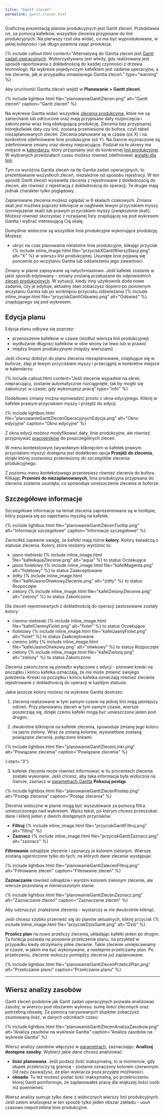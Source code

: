 ```yaml
---
title: "Gantt zleceń"
permalink: gantt-zlecen.html
---
```

Graficzną prezentacją planów produkcyjnych jest Gantt zleceń. Przedstawia on, za pomocą kafelków, wszystkie zlecenia przypisane do linii produkcyjnych. Na pierwszy rzut oka widać, co ma być wyprodukowane, w jakiej kolejności i jak długo powinna zająć produkcja.

{% include callout.html content="Alternatywą do Gantta zleceń jest [Gantt zadań operacyjnych](/gantt-zadan-operacyjnych). Wykorzystywany jest wtedy, gdy realizowany jest sposób raportowania z dokładnością do każdej czynności z drzewa technologii. Na wykresie pojedynczym kafelkiem jest zadanie operacyjne, a nie zlecenie, jak w przypadku omawianego Gantta zleceń." type="warning" %}

Aby uruchomić Gantta zleceń wejdź w **Planowanie > Gantt zleceń**.

{% include lightbox.html file="planowanieGanttZlecen.png" alt="Gantt zleceń" caption="Gantt zleceń" %}

Na wykresie Gantta widać wszystkie [zlecenia produkcyjne](/zlecenia-produkcyjne), które nie są zaniechane lub odrzucone oraz mają przypisane daty rozpoczęcia i zakończenia wraz linią obsługującą produkcję. Zlecenia bez przypisanej którejkolwiek daty czy linii, zostaną przeniesione do bufora, czyli tabeli niezaplanowanych zleceń. Zlecenia planowane są w czasie (oś X) i na konkretnie zdefiniowane linie produkcyjne (oś Y). Na Gancie wyznaczone są zdefiniowane zmiany oraz okresy niepracujące. Podział na te okresy ma miejsce w [kalendarzu](zmiany), który przypisany jest do konkretnej [linii produkcyjnej](/linie-produkcyjne). W wybranych przedziałach czasu możesz również zdefiniować [wyjątki dla linii](/wyjatki-dla-linii).

Tym co wyróżnia Gantta zleceń na tle Gantta zadań operacyjnych, to prezentowanie wszystkich zleceń, niezależnie od sposobu rejestracji. W ten sposób Gantt zleceń wyświetla zlecenia z rejestrowane z dokładnością do zleceń, ale również z rejestracją z dokładnością do operacji. Te drugie mają jednak charakter tylko poglądowy.

Zaplanowane zlecenia możesz oglądać w 6 skalach czasowych. Zmiana skali jest możliwa poprzez kliknięcie w nagłówek lewym przyciskiem myszy (zmniejszenie skali) lub prawym przyciskiem myszy (zwiększenie skali). Możesz również skorzystać z rozwijanej listy znajdującej się pod wykresem Gantta i wybrać interesującą Cię skalę.

Domyślnie widoczne są wszystkie linie produkcyjne wykonujące produkcję. Możesz:
- ukryć na czas planowania nieistotne linie produkcyjne, klikając przycisk {% include inline_image.html file="przyciskXGanttWierszStacji.png" alt="X" %} w wierszu linii produkcyjnej. Usunięte linie pojawią się ponownie po wczytaniu Gantta lub odświeżeniu jego zawartości.

Zmiany w planie zapisywane są natychmiastowo. Jeśli kafelek zostanie w jakiś sposób edytowany - zmiany zostaną przekazane do odpowiednich [zleceń produkcyjnych](/zlecenia-produkcyjne). W sytuacji, kiedy inny użytkownik doda nowe zadania, czy je edytuje, aktualny stan zobaczysz dopiero po ponownym wczytaniu Gantta lub po wciśnięciu przycisku odświeżania {% include inline_image.html file="przyciskGanttOdswiez.png" alt="Odśwież" %} znajdującego się pod wykresem.

## Edycja planu 

Edycja planu odbywa się poprzez:

- przenoszenie kafelków w czasie (wzdłuż wiersza linii produkcyjnej)
- wydłużanie długości kafelków w obie strony (w lewo lub w prawo)
- między liniami produkcyjnymi (między wierszami)

Jeśli chcesz dołożyć do planu zlecenia niezaplanowane, znajdujące się w buforze, złap je lewym przyciskiem myszy i przeciągnij w konkretne miejsce w kalendarzu.

{% include callout.html content="Jeśli zlecenie wypadnie na okres niepracujący, zostanie automatycznie rozciągnięte, tak by mogło się zakończyć w czasie, gdy wykonujesz pracę" type="info" %}

Dodatkowo zmiany można wprowadzić prosto z okna edycyjnego. Kliknij w kafelek prawym przyciskiem myszy i przejdź do edycji.

{% include lightbox.html file="planowanieGanttZlecenOperacyjnychEdycja.png" alt="Okno edycyjne" caption="Okno edycyjne" %}

Z okna edycji możesz modyfikować daty, linie produkcyjne, ale również przypisywać [pracowników](/pracownicy) do poszczególnych zleceń.

W menu kontekstowym (wywołanym kliknięciem w kafelek prawym przyciskiem myszy) dostępna jest dodatkowo opcja **Przejdź do zlecenia**, dzięki której zostaniesz przeniesiony do szczegółów zlecenia produkcyjnego.

Z poziomu menu kontekstowego przeniesiesz również zlecenia do bufora. Klikając **Przenieś do niezaplanowanych**, linia produkcyjna przypisana do zlecenia zostanie usunięta, co spowoduje umieszczenie zlecenia w buforze.

## Szczegółowe informacje 

Szczegółowe informacje na temat zlecenia zaprezentowane są w tooltipie, który pojawia się po najechaniu myszką na kafelek.

{% include lightbox.html file="planowanieGanttZlecenTooltip.png" alt="Informacje szczegółowe" caption="Informacje szczegółowe" %}

Zwróciłeś zapewne uwagę, że kafelki mają różne **kolory**. Kolory świadczą o statusie zlecenia. Kolory, które możemy wyróżnić to:
- jasno niebieski {% include inline_image.html file="kafelAquaZlecenie.png" alt="aqua" %} to status Oczekujące
- jasno fioletowy {% include inline_image.html file="kafelMagenta.png" alt="fioletowy" %} to status Zaakceptowane
- żółty {% include inline_image.html file="kafelJasnoOliwkowyZlecenie.png" alt="zółty" %} to status Rozpoczęte
- zielony {% include inline_image.html file="kafelZielonyZlecenie.png" alt="zielony" %} to status Zakończone

Dla zleceń rejestrowanych z dokładnością do operacji zastosowane zostały kolory:
- ciemno niebieski {% include inline_image.html file="kafelCiemnyFiolet.png" alt="fiolet" %} to status Oczekujące
- fioletowy {% include inline_image.html file="kafelJasnyFiolet.png" alt="fiolet" %} to status Zaakceptowane
- ciemno żółty {% include inline_image.html file="kafelJasnoOliwkowy.png" alt="oliwkowy" %} to status Rozpoczęte
- zielony {% include inline_image.html file="kafelZielony.png" alt="zielony" %} to status Zakończone

Zlecenia zakończone są ponadto wyłączone z edycji - pionowe kreski na początku i końcu kafelka oznaczają, że nie może zmienić swojego położenia. Kreski na początku i końcu kafelka oznaczają również zlecenia rejestrowane z dokładnością do operacji w każdym statusie.

Jakie jeszcze kolory możesz na wykresie Gantta dostrzec:

1. zlecenia realizowane w tym samym czasie na jednej linii mają jaśniejszy odcień. Przy planowaniu zleceń w tym samym czasie, wiersze poszerzają się, dzięki czemu kafelki mogą być umieszczone jeden pod drugim.

2. dwukrotne kliknięcie na kafelek zlecenia, spowoduje zmianę jego koloru na jasno zielony. Wraz ze zmianą kolorów, wyświetlone zostaną powiązane zlecenia, połączone linkami:

{% include lightbox.html file="planowanieGanttZlecenLinki.png" alt="Powiązane zlecenia" caption="Powiązane zlecenia" %}

{:start="3"}

3. kafelek zlecenia może również informować w ilu procentach zlecenia zostało wykonane. Jeśli chcesz, aby taka informacja była widoczna na Gancie, zaznacz w [parametrach Gantta](/parametry-planowania.html#gantt-zadań-operacyjnych) **Pokazuj postęp**.

{% include lightbox.html file="planowanieGanttZlecenPostep.png" alt="Postęp zlecenia" caption="Postęp zlecenia" %}

Zlecenia widoczne w planie mogą być wyszukiwane za pomocą filtra umieszczonego nad wykresem. Wpisz tekst, po którym chcesz przeszukać dane i kliknij jeden z dwóch dostępnych przycisków:
- **Filtruj** {% include inline_image.html file="przyciskGanttFiltruj.png" alt="filtruj" %}
- **Zaznacz** {% include inline_image.html file="przyciskGanttZaznacz.png" alt="zaznacz" %}

**Filtrowanie** odnajdzie zlecenie i zaznaczy je kolorem zielonym. Wiersze zostaną ogarniczone tylko do tych, na których dane zlecenie występuje:

{% include lightbox.html file="planowanieGanttZalecenFiltruj.png" alt="Filtrowanie zleceń" caption="Filtrowanie zleceń" %}

**Zaznaczanie** również odnajdzie i wyróżni kolorem zielonym zlecenie, ale wiersze pozostaną w nienaruszonym stanie:

{% include lightbox.html file="planowanieGanttZlecenZaznacz.png" alt="Zaznaczanie zleceń" caption="Zaznaczanie zleceń" %}

Aby odznaczyć znalezione zlecenia - wystarczy w nie dwukrotnie kliknąć.

Jeśli chcesz szybko przenieść się do planów aktualnych, kliknij przycisk {% include inline_image.html file="przyciskDzisGantt.png" alt="Dziś" %}.

**Przelicz plan** na nowo przeliczy zlecenia, układając kafelki jeden po drugim. Ta funkcja pozwala na ponowne przeliczenie planu, na przykład w przypadku kiedy otrzymamy pilne zlecenie. Takie zlecenie umiejscawiamy w czasie, w jakim ma być wykonywane, a nastepnie przeliczamy plan. Po przeliczeniu, zlecenie wskoczy pomiędzy zlecenia już zaplanowane.

{% include lightbox.html file="planowanieGanttZlecenPrzeliczPlan.png" alt="Przeliczanie planu" caption="Przeliczanie planu" %}

---

## Wiersz analizy zasobów

Gantt zleceń podobnie jak Gantt zadań operacyjnych pozwala analizować zasoby, w wierszu pod obszarem wykresu: sumę ilości zleconych oraz potrzebną obsadę. Za pomocą narysowanych słupków zobaczysz zsumowaną ilość, w danych odcinkach czasu:

{% include lightbox.html file="planowanieGanttZlecenAnalizaZasobow.png" alt="Analiza zasobów na wykresie Gantta" caption="Analiza zasobów na wykresie Gantta" %}

Wiersz analizy zasobów włączysz w [parametrach](/parametry-planowania.html#gantt-zadań-operacyjnych), zaznaczając: **Analizuj dostępne zasoby**. Wybierz jakie dane chcesz analizować:
- **ilość planowana**. Jeśli podasz ilość maksymalną, to w momencie, gdy słupek przekroczy tą granicę - zostanie oznaczony kolorem czerwonym. Od razu zauważysz, że plan wykracza poza przyjęte możliwości.
- **obsada**. Tu też możesz podać ilość maksymalną, po przekroczeniu której Gantt poinformuje, że zaplanowałeś pracę dla większej ilości osób niż powinieneś.

Wiersz analizy sumuje tylko dane z widocznych wierszy linii produkcyjnych. Jeśli zatem analizujesz w ten sposób tylko jeden obszar zakładu - usuń czasowo niepotrzebne linie produkcyjne.
